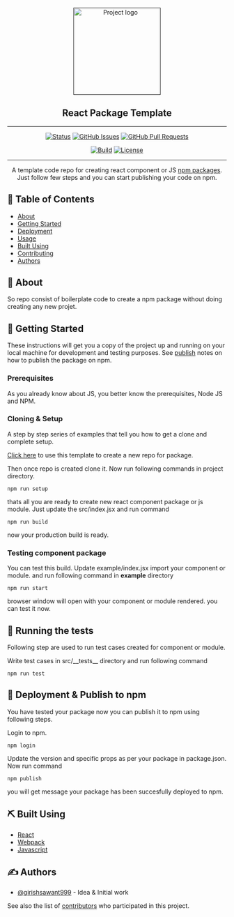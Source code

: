 <p align="center">
  <a href="" rel="noopener">
 <img height=200px src="https://repository-images.githubusercontent.com/440238977/c1bb2b56-2418-44b4-90b7-e68450db4ee7" alt="Project logo"></a>
</p>

<h2 align="center">React Package Template</h2>

---

<div align="center">

[![Status](https://img.shields.io/badge/status-active-success.svg)](#)
[![GitHub Issues](https://img.shields.io/github/issues/girishsawant999/react-package-template.svg)](https://github.com/girishsawant999/react-package-template/issues)
[![GitHub Pull Requests](https://img.shields.io/github/issues-pr/girishsawant999/react-package-template.svg)](https://github.com/girishsawant999/react-package-template/pulls)

[![Build ](https://img.shields.io/github/workflow/status/girishsawant999/react-package-template/CI/main)](https://github.com/girishsawant999/react-package-template/actions)
[![License](https://img.shields.io/badge/license-MIT-blue.svg)](/LICENSE)

</div>

---

<p align="center"> A template code repo for creating react component or JS <a href="https://www.npmjs.com" rel="noopener">npm packages</a>. Just follow few steps and you can start publishing your code on npm.
    <br> 
</p>

## 📝 Table of Contents

- [About](#about)
- [Getting Started](#getting_started)
- [Deployment](#deployment)
- [Usage](#usage)
- [Built Using](#built_using)
- [Contributing](./.github/CONTRIBUTING.md)
- [Authors](#authors)

## 🧐 About <a name = "about"></a>

So repo consist of boilerplate code to create a npm package without doing creating any new projet.

## 🏁 Getting Started <a name = "getting_started"></a>

These instructions will get you a copy of the project up and running on your local machine for development and testing purposes. See [publish](#deployment) notes on how to publish the package on npm.

### Prerequisites

As you already know about JS, you better know the prerequisites, Node JS and NPM.

### Cloning & Setup

A step by step series of examples that tell you how to get a clone and complete setup.

<a href="https://github.com/girishsawant999/react-package-template/generate">Click here</a> to use this template to create a new repo for package.

Then once repo is created clone it. Now run following commands in project directory.

```
npm run setup
```

thats all you are ready to create new react component package or js module. Just update the src/index.jsx and run command

```
npm run build
```

now your production build is ready.

### Testing component package

You can test this build. Update example/index.jsx import your component or module. and run following command in **example** directory

```
npm run start
```

browser window will open with your component or module rendered. you can test it now.

## 🔧 Running the tests <a name = "tests"></a>

Following step are used to run test cases created for component or module.

Write test cases in src/\_\_tests\_\_ directory and run following command

```
npm run test
```

## 🚀 Deployment & Publish to npm<a name = "deployment"></a>

You have tested your package now you can publish it to npm using following steps.

Login to npm.

```
npm login
```

Update the version and specific props as per your package in package.json. Now run command

```
npm publish
```

you will get message your package has been succesfully deployed to npm.

## ⛏️ Built Using <a name = "built_using"></a>

- [React](https://reactjs.org)
- [Webpack](https://webpack.js.org)
- [Javascript](https://developer.mozilla.org/en-US/)

## ✍️ Authors <a name = "authors"></a>

- [@girishsawant999](https://github.com/girishsawant999) - Idea & Initial work

See also the list of [contributors](https://github.com/girishsawant999/react-package-template/contributors) who participated in this project.

